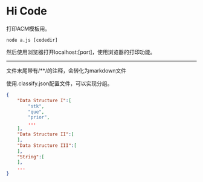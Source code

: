 # Hi Code

打印ACM模板用。

```shell
node a.js [codedir]
```

然后使用浏览器打开localhost:[port]，使用浏览器的打印功能。

---

文件末尾带有/**/的注释，会转化为markdown文件

使用.classify.json配置文件，可以实现分组。

```json
{
	"Data Structure I":[
		"stk",
		"que",
		"prior",
		...
	],
	"Data Structure II":[
	],
	"Data Structure III":[
	],
	"String":[
	],
	...
}
```
